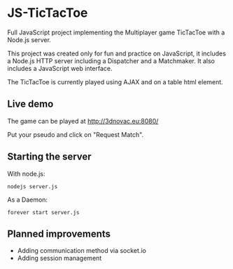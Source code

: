 JS-TicTacToe
============

Full JavaScript project implementing the Multiplayer game TicTacToe with a Node.js server.

This project was created only for fun and practice on JavaScript, it includes a Node.js HTTP server including a Dispatcher and a Matchmaker. It also includes a JavaScript web interface.

The TicTacToe is currently played using AJAX and on a table html element.


Live demo
---------
The game can be played at http://3dnovac.eu:8080/

Put your pseudo and click on "Request Match".


Starting the server
-------------------

With node.js:

    nodejs server.js

As a Daemon:

    forever start server.js


Planned improvements
--------------------

- Adding communication method via socket.io
- Adding session management

